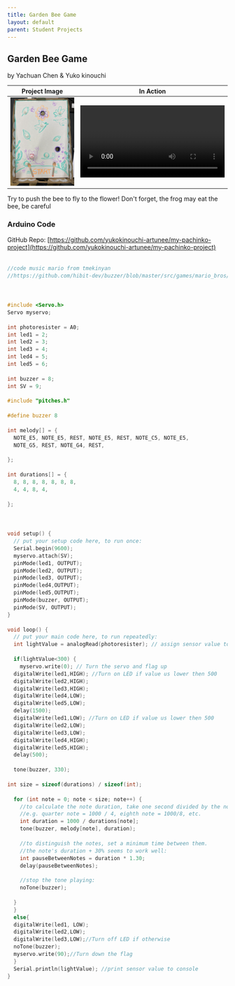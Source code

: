 ```yaml
---
title: Garden Bee Game
layout: default
parent: Student Projects
---
```


## Garden Bee Game
by Yachuan Chen & Yuko kinouchi

Project Image             |  In Action
:-------------------------:|:-------------------------:
<img src="media/gardenBee.png" alt="drawing" width="400"/>  |   <video width="330" controls><source src="media/gardenBee.MOV" type="video/mp4"></video>
 
Try to push the bee to fly to the flower!
Don't forget, the frog may eat the bee, be careful

### Arduino Code

GitHub Repo: [https://github.com/yukokinouchi-artunee/my-pachinko-project](https://github.com/yukokinouchi-artunee/my-pachinko-project)

```c++

//code music mario from tmekinyan 
//https://github.com/hibit-dev/buzzer/blob/master/src/games/mario_bros/mario_bros.ino



#include <Servo.h>
Servo myservo;

int photoresister = A0;
int led1 = 2;
int led2 = 3;
int led3 = 4; 
int led4 = 5;
int led5 = 6;

int buzzer = 8;
int SV = 9;

#include "pitches.h"

#define buzzer 8

int melody[] = {
  NOTE_E5, NOTE_E5, REST, NOTE_E5, REST, NOTE_C5, NOTE_E5,
  NOTE_G5, REST, NOTE_G4, REST, 

};

int durations[] = {
  8, 8, 8, 8, 8, 8, 8,
  4, 4, 8, 4, 
  
};



void setup() {
  // put your setup code here, to run once:
  Serial.begin(9600);
  myservo.attach(SV);
  pinMode(led1, OUTPUT);
  pinMode(led2, OUTPUT);
  pinMode(led3, OUTPUT);
  pinMode(led4,OUTPUT);
  pinMode(led5,OUTPUT);
  pinMode(buzzer, OUTPUT);
  pinMode(SV, OUTPUT);
}

void loop() {
  // put your main code here, to run repeatedly:
  int lightValue = analogRead(photoresister); // assign sensor value to variable
  
  if(lightValue<300) {
    myservo.write(0); // Turn the servo and flag up
  digitalWrite(led1,HIGH); //Turn on LED if value us lower then 500
  digitalWrite(led2,HIGH);
  digitalWrite(led3,HIGH);
  digitalWrite(led4,LOW);
  digitalWrite(led5,LOW);
  delay(1500);
  digitalWrite(led1,LOW); //Turn on LED if value us lower then 500
  digitalWrite(led2,LOW);
  digitalWrite(led3,LOW);
  digitalWrite(led4,HIGH);
  digitalWrite(led5,HIGH);
  delay(500);

  tone(buzzer, 330);
 
int size = sizeof(durations) / sizeof(int);

  for (int note = 0; note < size; note++) {
    //to calculate the note duration, take one second divided by the note type.
    //e.g. quarter note = 1000 / 4, eighth note = 1000/8, etc.
    int duration = 1000 / durations[note];
    tone(buzzer, melody[note], duration);

    //to distinguish the notes, set a minimum time between them.
    //the note's duration + 30% seems to work well:
    int pauseBetweenNotes = duration * 1.30;
    delay(pauseBetweenNotes);
    
    //stop the tone playing:
    noTone(buzzer);

  }
  }
  else{
  digitalWrite(led1, LOW); 
  digitalWrite(led2,LOW);
  digitalWrite(led3,LOW);//Turn off LED if otherwise
  noTone(buzzer);
  myservo.write(90);//Turn down the flag
  }
  Serial.println(lightValue); //print sensor value to console
}

```